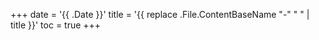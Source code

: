 +++
date = '{{ .Date }}'
title = '{{ replace .File.ContentBaseName "-" " " | title }}'
toc = true
+++
